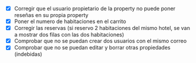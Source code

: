 - [X] Corregir que el usuario propietario de la property no puede poner reseñas en su propia property
- [X] Poner el numero de habitaciones en el carrito
- [X] Corregir las reservas (si reservo 2 habitaciones del mismo hotel, se van a mostrar dos filas con las dos habitaciones)
- [X] Comprobar que no se puedan crear dos usuarios con el mismo correo
- [X] Comprobar que no se puedan editar y borrar otras propiedades (indebidas)